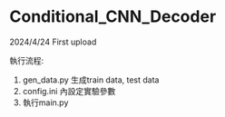 # Conditional_CNN_Decoder

2024/4/24 First upload

執行流程:
1. gen_data.py 生成train data, test data
2. config.ini 內設定實驗參數
3. 執行main.py

